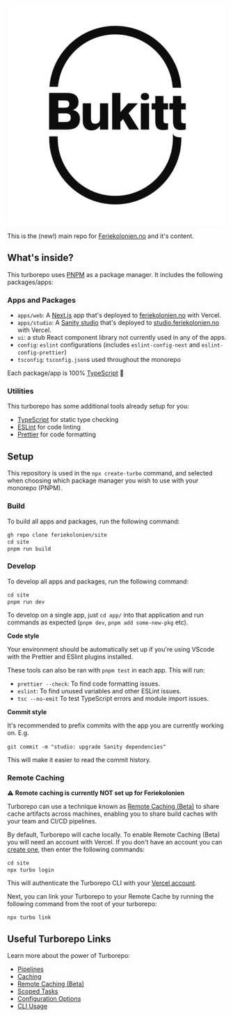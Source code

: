 ![Feriekolonien logo](/apps/web/public/logo.png)

This is the (new!) main repo for [Feriekolonien.no](https://feriekolonien.no)
and it's content.

## What's inside?

This turborepo uses [PNPM](https://pnpm.io/installation) as a package manager. It includes the following packages/apps:

### Apps and Packages

-   `apps/web`: A [Next.js](https://nextjs.org) app that's deployed to [feriekolonien.no](https://feriekolonien.no) with Vercel.
-   `apps/studio`: A [Sanity studio](https://sanity.io) that's deployed to [studio.feriekolonien.no](https://studio.feriekolonien.no) with Vercel.
-   `ui`: a stub React component library not currently used in any of the apps.
-   `config`: `eslint` configurations (includes `eslint-config-next` and `eslint-config-prettier`)
-   `tsconfig`: `tsconfig.json`s used throughout the monorepo

Each package/app is 100% [TypeScript](https://www.typescriptlang.org/) 🔐

### Utilities

This turborepo has some additional tools already setup for you:

-   [TypeScript](https://www.typescriptlang.org/) for static type checking
-   [ESLint](https://eslint.org/) for code linting
-   [Prettier](https://prettier.io) for code formatting

## Setup

This repository is used in the `npx create-turbo` command, and selected when choosing which package manager you wish to use with your monorepo (PNPM).

### Build

To build all apps and packages, run the following command:

```
gh repo clone feriekolonien/site
cd site
pnpm run build
```

### Develop

To develop all apps and packages, run the following command:

```
cd site
pnpm run dev
```

To develop on a single app, just `cd app/` into that application and run
commands as expected (`pnpm dev`, `pnpm add some-new-pkg` etc).

**Code style**

Your environment should be automatically set up if you're using VScode with the
Prettier and ESlint plugins installed.

These tools can also be ran with `pnpm test` in each app. This will run:

-   `prettier --check`: To find code formatting issues.
-   `eslint`: To find unused variables and other ESLint issues.
-   `tsc --no-emit` To test TypeScript errors and module import issues.

**Commit style**

It's recommended to prefix commits with the app you are currently working on.
E.g.

`git commit -m "studio: upgrade Sanity dependencies"`

This will make it easier to read the commit history.

### Remote Caching

⚠️ **Remote caching is currently NOT set up for Feriekolonien**

Turborepo can use a technique known as [Remote Caching (Beta)](https://turborepo.org/docs/features/remote-caching) to share cache artifacts across machines, enabling you to share build caches with your team and CI/CD pipelines.

By default, Turborepo will cache locally. To enable Remote Caching (Beta) you will need an account with Vercel. If you don't have an account you can [create one](https://vercel.com/signup), then enter the following commands:

```
cd site
npx turbo login
```

This will authenticate the Turborepo CLI with your [Vercel account](https://vercel.com/docs/concepts/personal-accounts/overview).

Next, you can link your Turborepo to your Remote Cache by running the following command from the root of your turborepo:

```
npx turbo link
```

## Useful Turborepo Links

Learn more about the power of Turborepo:

-   [Pipelines](https://turborepo.org/docs/features/pipelines)
-   [Caching](https://turborepo.org/docs/features/caching)
-   [Remote Caching (Beta)](https://turborepo.org/docs/features/remote-caching)
-   [Scoped Tasks](https://turborepo.org/docs/features/scopes)
-   [Configuration Options](https://turborepo.org/docs/reference/configuration)
-   [CLI Usage](https://turborepo.org/docs/reference/command-line-reference)
